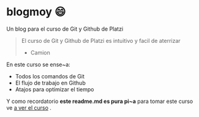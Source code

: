 # blogmoy :smile:
Un blog para el curso de Git y Github de Platzi
> El curso de Git y Github de Platzi es intuitivo y facil de aterrizar 
> - Camion

En este curso se ense~a:
* Todos los comandos de Git
* El flujo de trabajo en Github
* Atajos para optimizar el tiempo

Y como recordatorio **este readme.md es pura pi~a** para tomar este curso ve  [a ver el curso](http://platzi.com/cursos) .
